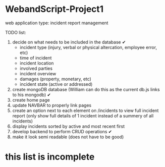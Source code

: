 # WebandScript-Project1

web application type: incident report management

TODO list:
1. decide on what needs to be included in the database ✔
    - incident type (injury, verbal or physical altercation, employee error, etc)
    - time of incident
    - incident location
    - involved parties
    - incident overview
    - damages (property, monetary, etc)
    - incident state (active or addressed)
2. create mongoDB database (William can do this as the current db.js links to his mongodb) ✔
3. create home page
4. update NAVBAR to properly link pages
5. create an option next to each element on /incidents to view full incident report (only show full details of 1 incident instead of a summery of all incidents)
6. display incidents sorted by active and most recent first
7. develop backend to perform CRUD operations ✔
8. make it look semi readable (does not have to be good)

# this list is incomplete